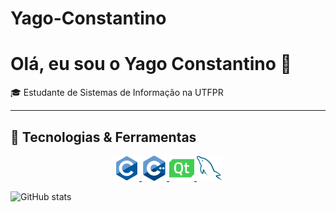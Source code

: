 # Yago-Constantino

# Olá, eu sou o Yago Constantino 👋

🎓 Estudante de Sistemas de Informação na UTFPR  


---

## 🚧 Tecnologias & Ferramentas

<p align="center">
  <a href="https://www.python.org/">
    <img alt="C" src="https://raw.githubusercontent.com/devicons/devicon/master/icons/c/c-original.svg" width="40" height="40"/>
  </a>
  <a href="https://isocpp.org/">
    <img alt="C++" src="https://raw.githubusercontent.com/devicons/devicon/master/icons/cplusplus/cplusplus-original.svg" width="40" height="40"/>
  </a>
  <a href="https://www.qt.io/">
    <img alt="Qt" src="https://raw.githubusercontent.com/devicons/devicon/master/icons/qt/qt-original.svg" width="40" height="40"/>
  </a>
  <a href="https://www.mysql.com/">
    <img alt="MySQL" src="https://raw.githubusercontent.com/devicons/devicon/master/icons/mysql/mysql-original.svg" width="40" height="40"/>
  </a>
</p>

![GitHub stats](https://github-readme-stats.vercel.app/api?username=YagoConstantino&show_icons=true&theme=dark)

